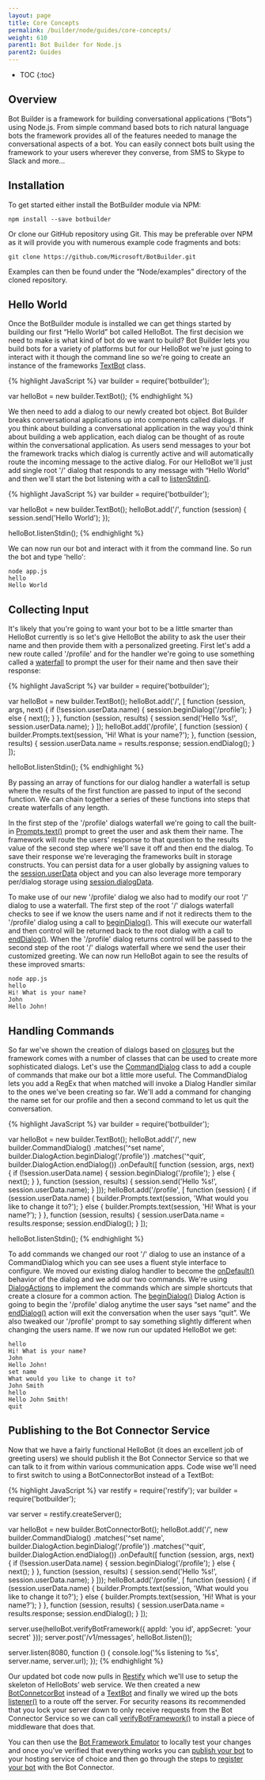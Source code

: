 ```yaml
---
layout: page
title: Core Concepts
permalink: /builder/node/guides/core-concepts/
weight: 610
parent1: Bot Builder for Node.js
parent2: Guides
---
```


* TOC
{:toc}

## Overview
Bot Builder is a framework for building conversational applications (“Bots”) using Node.js. From simple command based bots to rich natural language bots the framework provides all of the features needed to manage the conversational aspects of a bot. You can easily connect bots built using the framework to your users wherever they converse, from SMS to Skype to Slack and more...

## Installation
To get started either install the BotBuilder module via NPM:

    npm install --save botbuilder

Or clone our GitHub repository using Git. This may be preferable over NPM as it will provide you with numerous example code fragments and bots:

    git clone https://github.com/Microsoft/BotBuilder.git

Examples can then be found under the “Node/examples” directory of the cloned repository. 

## Hello World
Once the BotBuilder module is installed we can get things started by building our first “Hello World” bot called HelloBot. The first decision we need to make is what kind of bot do we want to build? Bot Builder lets you build bots for a variety of platforms but for our HelloBot we're just going to interact with it though the command line so we're going to create an instance of the frameworks [TextBot](/builder/node/bots/TextBot/) class. 

{% highlight JavaScript %}
var builder = require('botbuilder');

var helloBot = new builder.TextBot();
{% endhighlight %}

We then need to add a dialog to our newly created bot object. Bot Builder breaks conversational applications up into components called dialogs. If you think about building a conversational application in the way you'd think about building a web application, each dialog can be thought of as route within the conversational application. As users send messages to your bot the framework tracks which dialog is currently active and will automatically route the incoming message to the active dialog. For our HelloBot we'll just add single root '/' dialog that responds to any message with “Hello World” and then we'll start the bot listening with a call to [listenStdin()](/sdkreference/nodejs/classes/_botbuilder_d_.textbot.html#listenstdin).

{% highlight JavaScript %}
var builder = require('botbuilder');

var helloBot = new builder.TextBot();
helloBot.add('/', function (session) {
    session.send('Hello World');
});

helloBot.listenStdin();
{% endhighlight %}

We can now run our bot and interact with it from the command line. So run the bot and type 'hello':

    node app.js
    hello
    Hello World

## Collecting Input
It's likely that you're going to want your bot to be a little smarter than HelloBot currently is so let's give HelloBot the ability to ask the user their name and then provide them with a personalized greeting. First let's add a new route called '/profile' and for the handler we're going to use something called a [waterfall](/builder/node/dialogs/overview/#waterfall) to prompt the user for their name and then save their response:

{% highlight JavaScript %}
var builder = require('botbuilder');

var helloBot = new builder.TextBot();
helloBot.add('/', [
    function (session, args, next) {
        if (!session.userData.name) {
            session.beginDialog('/profile');
        } else {
            next();
        }
    },
    function (session, results) {
        session.send('Hello %s!', session.userData.name);
    }
]);
helloBot.add('/profile', [
    function (session) {
        builder.Prompts.text(session, 'Hi! What is your name?');
    },
    function (session, results) {
        session.userData.name = results.response;
        session.endDialog();
    }
]);

helloBot.listenStdin();
{% endhighlight %}

By passing an array of functions for our dialog handler a waterfall is setup where the results of the first function are passed to input of the second function. We can chain together a series of these functions into steps that create waterfalls of any length. 

In the first step of the '/profile' dialogs waterfall we're going to call the built-in [Prompts.text()](/builder/node/dialogs/Prompts/#promptstext) prompt to greet the user and ask them their name. The framework will route the users' response to that question to the results value of the second step where we'll save it off and then end the dialog. To save their response we're leveraging the frameworks built in storage constructs. You can persist data for a user globally by assigning values to the [session.userData](/sdkreference/nodejs/classes/_botbuilder_d_.session.html#userdata) object and you can also leverage more temporary per/dialog storage using [session.dialogData](/sdkreference/nodejs/classes/_botbuilder_d_.session.html#dialogdata).

To make use of our new '/profile' dialog we also had to modify our root '/' dialog to use a waterfall. The first step of the root '/' dialogs waterfall checks to see if we know the users name and if not it redirects them to the '/profile' dialog using a call to [beginDialog()](/sdkreference/nodejs/classes/_botbuilder_d_.session.html#begindialog). This will execute our waterfall and then control will be returned back to the root dialog with a call to [endDialog()](/sdkreference/nodejs/classes/_botbuilder_d_.session.html#enddialog). When the '/profile' dialog returns control will be passed to the second step of the root '/' dialogs waterfall where we send the user their customized greeting. We can now run HelloBot again to see the results of these improved smarts:

    node app.js
    hello
    Hi! What is your name?
    John
    Hello John!

## Handling Commands
So far we've shown the creation of dialogs based on [closures](/builder/node/dialogs/overview/#closure) but the framework comes with a number of classes that can be used to create more sophisticated dialogs. Let's use the [CommandDialog](/builder/node/dialogs/CommandDialog/) class to add a couple of commands that make our bot a little more useful.  The CommandDialog lets you add a RegEx that when matched will invoke a Dialog Handler similar to the ones we've been creating so far. We'll add a command for changing the name set for our profile and then a second command to let us quit the conversation.

{% highlight JavaScript %}
var builder = require('botbuilder');

var helloBot = new builder.TextBot();
helloBot.add('/', new builder.CommandDialog()
    .matches('^set name', builder.DialogAction.beginDialog('/profile'))
    .matches('^quit', builder.DialogAction.endDialog())
    .onDefault([
        function (session, args, next) {
            if (!session.userData.name) {
                session.beginDialog('/profile');
            } else {
                next();
            }
        },
        function (session, results) {
            session.send('Hello %s!', session.userData.name);
        }
    ]));
helloBot.add('/profile',  [
    function (session) {
        if (session.userData.name) {
            builder.Prompts.text(session, 'What would you like to change it to?');
        } else {
            builder.Prompts.text(session, 'Hi! What is your name?');
        }
    },
    function (session, results) {
        session.userData.name = results.response;
        session.endDialog();
    }
]);

helloBot.listenStdin();
{% endhighlight %}

To add commands we changed our root '/' dialog to use an instance of a CommandDialog which you can see uses a fluent style interface to configure. We moved our existing dialog handler to become the [onDefault()](/sdkreference/nodejs/classes/_botbuilder_d_.commanddialog.html#ondefault) behavior of the dialog and we add our two commands. We're using [DialogActions](/builder/node/dialogs/Prompts/#dialog-actions) to implement the commands which are simple shortcuts that create a closure for a common action. The [beginDialog()](/sdkreference/nodejs/classes/_botbuilder_d_.dialogaction.html#begindialog) Dialog Action is going to begin the '/profile' dialog anytime the user says “set name” and the [endDialog()](/sdkreference/nodejs/classes/_botbuilder_d_.dialogaction.html#enddialog) action will exit the conversation when the user says “quit”. We also tweaked our '/profile' prompt to say something slightly different when changing the users name.  If we now run our updated HelloBot we get:

    hello
    Hi! What is your name?
    John
    Hello John!
    set name
    What would you like to change it to?
    John Smith
    hello
    Hello John Smith!
    quit
 
## Publishing to the Bot Connector Service
Now that we have a fairly functional HelloBot (it does an excellent job of greeting users) we should publish it the Bot Connector Service so that we can talk to it from within various communication apps. Code wise we'll need to first switch to using a BotConnectorBot instead of a TextBot:
 
{% highlight JavaScript %}
var restify = require('restify');
var builder = require('botbuilder');

var server = restify.createServer();

var helloBot = new builder.BotConnectorBot();
helloBot.add('/', new builder.CommandDialog()
    .matches('^set name', builder.DialogAction.beginDialog('/profile'))
    .matches('^quit', builder.DialogAction.endDialog())
    .onDefault([
        function (session, args, next) {
            if (!session.userData.name) {
                session.beginDialog('/profile');
            } else {
                next();
            }
        },
        function (session, results) {
            session.send('Hello %s!', session.userData.name);
        }
    ]));
helloBot.add('/profile',  [
    function (session) {
        if (session.userData.name) {
            builder.Prompts.text(session, 'What would you like to change it to?');
        } else {
            builder.Prompts.text(session, 'Hi! What is your name?');
        }
    },
    function (session, results) {
        session.userData.name = results.response;
        session.endDialog();
    }
]);

server.use(helloBot.verifyBotFramework({ appId: 'you id', appSecret: 'your secret' }));
server.post('/v1/messages', helloBot.listen());

server.listen(8080, function () {
    console.log('%s listening to %s', server.name, server.url); 
});
{% endhighlight %}

Our updated bot code now pulls in [Restify](http://restify.com/) which we'll use to setup the skeleton of HelloBots’ web service. We then created a new [BotConnetcorBot](/builder/node/bots/BotConnectorBot/) instead of a [TextBot](/builder/node/bots/TextBot/) and finally we wired up the bots [listener()](/sdkreference/nodejs/classes/_botbuilder_d_.botconnectorbot.html#listen) to a route off the server. For security reasons its recommended that you lock your server down to only receive requests from the Bot Connector Service so we can call [verifyBotFramework()](/sdkreference/nodejs/classes/_botbuilder_d_.botconnectorbot.html#verifybotframework) to install a piece of middleware that does that.

You can then use the [Bot Framework Emulator](/connector/tools/bot-framework-emulator/) to locally test your changes and once you’ve verified that everything works you can [publish your bot](/connector/getstarted/#publishing-your-bot-application-to-microsoft-azure) to your hosting service of choice and then go through the steps to [register your bot](/connector/getstarted/#registering-your-bot-with-the-microsoft-bot-framework) with the Bot Connector.

